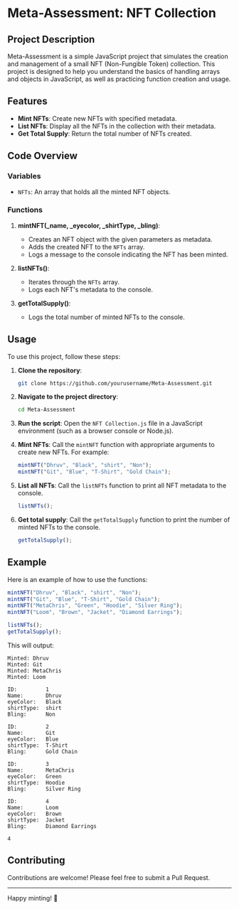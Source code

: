 # Meta-Assessment: NFT Collection

## Project Description

Meta-Assessment is a simple JavaScript project that simulates the creation and management of a small NFT (Non-Fungible Token) collection. This project is designed to help you understand the basics of handling arrays and objects in JavaScript, as well as practicing function creation and usage.

## Features

- **Mint NFTs**: Create new NFTs with specified metadata.
- **List NFTs**: Display all the NFTs in the collection with their metadata.
- **Get Total Supply**: Return the total number of NFTs created.

## Code Overview

### Variables

- `NFTs`: An array that holds all the minted NFT objects.

### Functions

1. **mintNFT(_name, _eyecolor, _shirtType, _bling)**:
    - Creates an NFT object with the given parameters as metadata.
    - Adds the created NFT to the `NFTs` array.
    - Logs a message to the console indicating the NFT has been minted.

2. **listNFTs()**:
    - Iterates through the `NFTs` array.
    - Logs each NFT's metadata to the console.

3. **getTotalSupply()**:
    - Logs the total number of minted NFTs to the console.

## Usage

To use this project, follow these steps:

1. **Clone the repository**:
    ```sh
    git clone https://github.com/yourusername/Meta-Assessment.git
    ```

2. **Navigate to the project directory**:
    ```sh
    cd Meta-Assessment
    ```

3. **Run the script**:
    Open the `NFT Collection.js` file in a JavaScript environment (such as a browser console or Node.js).

4. **Mint NFTs**:
    Call the `mintNFT` function with appropriate arguments to create new NFTs. For example:
    ```js
    mintNFT("Dhruv", "Black", "shirt", "Non");
    mintNFT("Git", "Blue", "T-Shirt", "Gold Chain");
    ```

5. **List all NFTs**:
    Call the `listNFTs` function to print all NFT metadata to the console.
    ```js
    listNFTs();
    ```

6. **Get total supply**:
    Call the `getTotalSupply` function to print the number of minted NFTs to the console.
    ```js
    getTotalSupply();
    ```

## Example

Here is an example of how to use the functions:

```js
mintNFT("Dhruv", "Black", "shirt", "Non");
mintNFT("Git", "Blue", "T-Shirt", "Gold Chain");
mintNFT("MetaChris", "Green", "Hoodie", "Silver Ring");
mintNFT("Loom", "Brown", "Jacket", "Diamond Earrings");

listNFTs();
getTotalSupply();
```

This will output:
```
Minted: Dhruv
Minted: Git
Minted: MetaChris
Minted: Loom

ID:         1
Name:       Dhruv
eyeColor:   Black
shirtType:  shirt
Bling:      Non

ID:         2
Name:       Git
eyeColor:   Blue
shirtType:  T-Shirt
Bling:      Gold Chain

ID:         3
Name:       MetaChris
eyeColor:   Green
shirtType:  Hoodie
Bling:      Silver Ring

ID:         4
Name:       Loom
eyeColor:   Brown
shirtType:  Jacket
Bling:      Diamond Earrings

4
```

## Contributing

Contributions are welcome! Please feel free to submit a Pull Request.

---

Happy minting! 🚀

